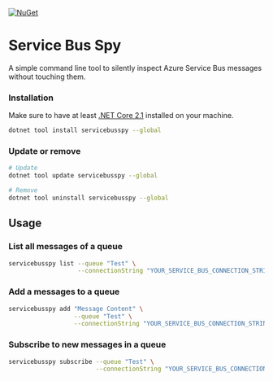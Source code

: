 [![NuGet](https://img.shields.io/nuget/vpre/servicebusspy.svg)](https://www.nuget.org/packages/ServiceBusSpy)

# Service Bus Spy

A simple command line tool to silently inspect Azure Service Bus messages without touching them.

### Installation

Make sure to have at least [.NET Core 2.1](https://dotnet.microsoft.com/download) installed on your machine.

```bash
dotnet tool install servicebusspy --global 
```

### Update or remove

```bash
# Update
dotnet tool update servicebusspy --global

# Remove
dotnet tool uninstall servicebusspy --global
```

## Usage

### List all messages of a queue

```bash
servicebusspy list --queue "Test" \
                   --connectionString "YOUR_SERVICE_BUS_CONNECTION_STRING"
```


### Add a messages to a queue

```bash
servicebusspy add "Message Content" \
                  --queue "Test" \
                  --connectionString "YOUR_SERVICE_BUS_CONNECTION_STRING"
```

### Subscribe to new messages in a queue

```bash
servicebusspy subscribe --queue "Test" \
                        --connectionString "YOUR_SERVICE_BUS_CONNECTION_STRING"
```
